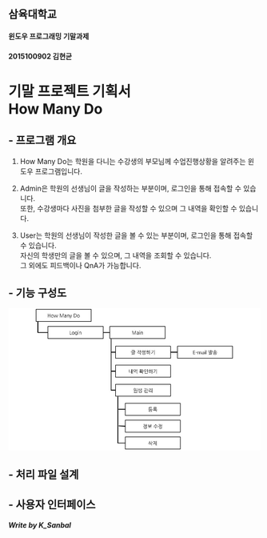 ## 삼육대학교 
#### 윈도우 프로그래밍 기말과제
#### 2015100902 김현균 

# 기말 프로젝트 기획서 <br>How Many Do

## - 프로그램 개요
1. How Many Do는 학원을 다니는 수강생의 부모님께 수업진행상황을 알려주는 윈도우 프로그램입니다.

2. Admin은 학원의 선생님이 글을 작성하는 부분이며, 로그인을 통해 접속할 수 있습니다.
 <br>또한, 수강생마다 사진을 첨부한 글을 작성할 수 있으며 그 내역을 확인할 수 있습니다.

3. User는 학원의 선생님이 작성한 글을 볼 수 있는 부분이며, 로그인을 통해 접속할 수 있습니다.
 <br>자신의 학생만의 글을 볼 수 있으며, 그 내역을 조회할 수 있습니다.
 <br>그 외에도 피드백이나 QnA가 가능합니다.
 
##  - 기능 구성도
![System_map](./img/System_map.jpg)

## - 처리 파일 설계

## - 사용자 인터페이스


##### Write by K_Sanbal